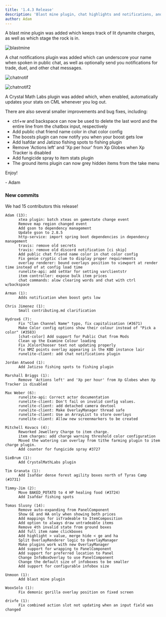 ```yaml
---
title: '1.4.3 Release'
description: 'Blast mine plugin, chat highlights and notifications, and resizable infoboxes'
author: Adam
---
```


A blast mine plugin was added which keeps track of lit dynamite charges, as well
as which stage the rock is in.

![blastmine](/img/blog/1.4.3-Release/blastmine.png)

A chat notifications plugin was added which can underscore your name when spoken
in public chat, as well as optionally send you notifications for trade, duel,
and other chat messages.

![chatnotif](/img/blog/1.4.3-Release/chatnotif.png)

![chatnotif2](/img/blog/1.4.3-Release/chatnotif2.png)

A Crystal Math Labs plugin was added which, when enabled, automatically updates
your stats on CML whenever you log out.

There are also several smaller improvements and bug fixes, including:

 * ctrl+w and backspace can now be used to delete the last word and the entire
   line from the chatbox input, respectively
 * Add public chat friend name color in chat color config
 * The boosts plugin can now notify you when your boost gets low
 * Add Isafdar and Jatizso fishing spots to fishing plugin
 * Remove 'Actions left' and 'Xp per hour' from Xp Globes when Xp Tracker is disabled
 * Add fungicide spray to item stats plugin
 * The ground items plugin can now grey hidden items from the take menu

Enjoy!

\- Adam


### New commits

We had 15 contributors this release!

```
Adam (13):
      xtea plugin: batch xteas on gamestate change event
      Remove map region changed event
      Add gson to dependency management
      Update gson to 2.8.5
      http-service: import spring boot dependencies in dependency management
      travis: remove old secrets
      travis: remove old discord notification [ci skip]
      Add public chat friend name color in chat color config
      Fix genie cryptic clue to display proper requirements
      overlay renderer: bound overlays position to viewport at render time instead of at config load time
      runelite-api: add setVar for setting varclientstr
      item controller: expose bulk item prices
      chat commands: alow clearing words and chat with ctrl w/backspace

Arman (1):
      Adds notification when boost gets low

Chris Jimenez (1):
      Small contributing.md clarification

Hydrox6 (7):
      Fix "Clan Channel Name" typo, fix capitalisation (#3671)
      Make Color config options show their colour instead of "Pick a color" (#3583)
      [chat-color] Add support for Public Chat from Mods
      Clean up the Examine Colour loading
      Fix JColorChooser text not updating properly
      Fix NMZ points overlay appearing in the KBD instance lair
      runelite-client: add chat notifications plugin

Jordan Atwood (1):
      Add Jatizso fishing spots to fishing plugin

Marshall Briggs (1):
      Remove 'Actions left' and 'Xp per hour' from Xp Globes when Xp Tracker is disabled

Max Weber (6):
      runelite-api: Correct actor documentation
      runelite-client: Don't fail on invalid config values.
      runelite-client: add detached camera devtool
      runelite-client: Make OverlayManager thread safe
      runelite-client: Use an ArrayList to store overlays
      runelite-client: Allow new screenmarkers to be created

Mitchell Kovacs (4):
      Reworked Jewellery Charge to item charge.
      item charges: add charge warning threshold color configuration
      Moved the watering can overlay from tithe farming plugin to item charge plugin.
      Add counter for fungicide spray #3727

SieBrum (1):
      Add CrystalMathLabs plugin

Tim Granata (1):
      Add Isafdar dense forest agility boxes north of Tyras Camp (#3731)

Timmy-Jim (2):
      Move BAKED_POTATO to 4 HP healing food (#3724)
      Add Isafdar fishing spots

Tomas Slusny (14):
      Remove auto-expanding from PanelComponent
      Show GE and HA only when showing both prices
      Add mappings for isTradeable to ItemComposition
      Add option to always draw untradeable items
      Remove 4th invalid state from ground boxes
      Add full item name clickboxes
      Add highlight > value, merge hide < ge and ha
      Split OverlayRenderer logic to OverlayManager
      Make plugins work with new OverlayManager
      Add support for wrapping to PanelComponent
      Add support for preferred location to Panel
      Change InfoBoxOverlay to use PanelComponent
      Change the default size of infoboxes to be smaller
      Add support for configurable infobox size

Unmoon (1):
      Add blast mine plugin

WooxSolo (1):
      Fix demonic gorilla overlay position on fixed screen

drivfe (1):
      Fix combined action slot not updating when an input field was changed
```
